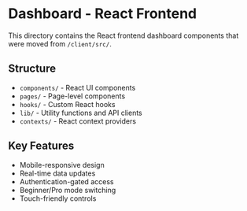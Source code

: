 # Dashboard - React Frontend

This directory contains the React frontend dashboard components that were moved from `/client/src/`.

## Structure

- `components/` - React UI components
- `pages/` - Page-level components
- `hooks/` - Custom React hooks
- `lib/` - Utility functions and API clients
- `contexts/` - React context providers

## Key Features

- Mobile-responsive design
- Real-time data updates
- Authentication-gated access
- Beginner/Pro mode switching
- Touch-friendly controls